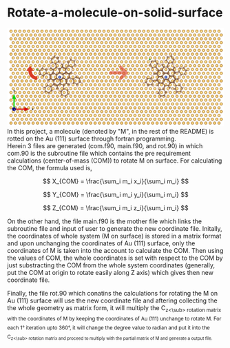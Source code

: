# Rotate-a-molecule-on-solid-surface
![image alt](https://github.com/atomicadi/Rotate-a-molecule-on-solid-surface_in-Fortran/blob/d832478bfa757631839e903692e115ac0dd57e12/rot_represent.png)
In this project, a molecule (denoted by "M", in the rest of the README) is rotted on the Au (111) surface through fortran programming.\
Herein 3 files are generated (com.f90, main.f90, and rot.90) in which com.90 is the subroutine file which contains the pre requirement calculations (center-of-mass (COM)) to rotate M on surface. For calculating the COM, the formula used is,
<p align="center">


$$
X_{COM} = \frac{\sum_i m_i x_i}{\sum_i m_i}
$$

$$
Y_{COM} = \frac{\sum_i m_i y_i}{\sum_i m_i}
$$

$$
Z_{COM} = \frac{\sum_i m_i z_i}{\sum_i m_i}
$$


</p>

On the other hand, the file main.f90 is the mother file which links the subroutine file and input of user to generate the new coordinate file. Initally, the coordinates of whole system (M on surface) is stored in a matrix format and upon unchanging the coordinates of Au (111) surface, only the coordinates of M is taken into the account to calculate the COM. Then using the values of COM, the whole coordinates is set with respect to the COM by just substracting the COM from the whole system coordinates (generally, put the COM at origin to rotate easily along Z axis) which gives then new coordinate file.

Finally, the file rot.90 which conatins the calculations for rotating the M on Au (111) surface will use the new coordinate file and aftering collecting the the whole geometry as matrix form, it will multiply the C<sub>z<\sub> rotation matrix with the coordinates of M by keeping the coordinates of Au (111) unchange to rotate M. For each 1° iteration upto 360°, it will change the degree value to radian and put it into the C<sub>z<\sub> rotation matrix and proceed to multiply with the partial matrix of M and generate a output file.
